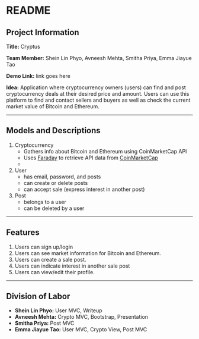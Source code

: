 # README

## Project Information

**Title:** Cryptus

**Team Member:** Shein Lin Phyo, Avneesh Mehta, Smitha Priya, Emma Jiayue Tao

**Demo Link:** link goes here

**Idea:** Application where cryptocurrency owners (users) can find and post cryptocurrency deals at their desired price and amount. Users can use this platform to find and contact sellers and buyers as well as check the current market value of Bitcoin and Ethereum.

---

## Models and Descriptions

1. Cryptocurrency
    * Gathers info about Bitcoin and Ethereum using CoinMarketCap API
    * Uses [Faraday](https://github.com/lostisland/faraday) to retrieve API data from [CoinMarketCap](https://coinmarketcap.com/api)
    *
2. User
    * has email, password, and posts
    * can create or delete posts
    * can accept sale (express interest in another post)
3. Post
    * belongs to a user
    * can be deleted by a user

---

## Features

1. Users can sign up/login
2. Users can see market information for Bitcoin and Ethereum.
3. Users can create a sale post.
4. Users can indicate interest in another sale post
5. Users can view/edit their profile.

---

## Division of Labor

* **Shein Lin Phyo:** User MVC, Writeup
* **Avneesh Mehta:** Crypto MVC, Bootstrap, Presentation
* **Smitha Priya:** Post MVC
* **Emma Jiayue Tao:** User MVC, Crypto View, Post MVC
